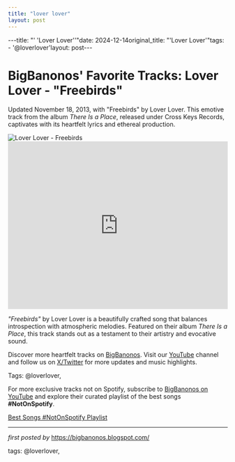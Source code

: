 ```yaml
---
title: "lover lover"
layout: post
---
```

---title: "' 'Lover Lover''"date: 2024-12-14original_title: "'Lover Lover'"tags:  - '@loverlover'layout: post---<!-- Post Title --><h1 >BigBanonos' Favorite Tracks: Lover Lover - "Freebirds"</h1> <!-- Introductory Text --><p >Updated November 18, 2013, with "Freebirds" by Lover Lover. This emotive track from the album <em>There Is a Place</em>, released under Cross Keys Records, captivates with its heartfelt lyrics and ethereal production.</p> <!-- Featured Image --><div > <img src="https://f4.bcbits.com/img/0006374657_10.jpg" alt="Lover Lover - Freebirds" /></div> <!-- YouTube Video Embed --><div > <iframe width="100%" height="385" src="https://www.youtube.com/embed/FrG-2tB6lFc" title="Lover Lover - Freebirds" frameborder="0" allow="accelerometer; autoplay; clipboard-write; encrypted-media; gyroscope; picture-in-picture; web-share" referrerpolicy="strict-origin-when-cross-origin" allowfullscreen></iframe></div> <!-- Song Information --><div > <p><em>"Freebirds"</em> by Lover Lover is a beautifully crafted song that balances introspection with atmospheric melodies. Featured on their album <em>There Is a Place</em>, this track stands out as a testament to their artistry and evocative sound.</p></div> <!-- Footer Links --><div > <p>Discover more heartfelt tracks on <a href="https://bigbanonos.blogspot.com/" target="_blank">BigBanonos</a>. Visit our <a href="https://www.youtube.com/@BigBanonos" target="_blank">YouTube</a> channel and follow us on <a href="https://x.com/bigbanonos" target="_blank">X/Twitter</a> for more updates and music highlights.</p></div> <!-- Tags --><p >Tags: @loverlover,</p><!--Subscribe and Playlist Links--><div>    <p>For more exclusive tracks not on Spotify, subscribe to <a href="https://www.youtube.com/@BigBanonos" target="_blank">BigBanonos on YouTube</a> and explore their curated playlist of the best songs <strong>#NotOnSpotify</strong>.</p>    <p><a href="https://www.youtube.com/playlist?list=PLtuNtuTatqI0kFahUCbtbfenC_ET5O_tr" target="_blank">Best Songs #NotOnSpotify Playlist<br /></a></p></div><hr /><p><em>first posted by</em> <a href="https://bigbanonos.blogspot.com/" rel="noopener" target="_new">https://bigbanonos.blogspot.com/</a></p><p>tags: @loverlover,</p>